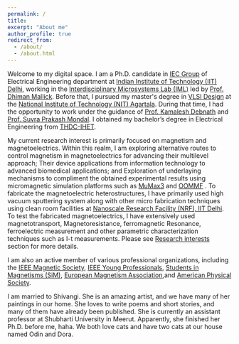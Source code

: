 ```yaml
---
permalink: /
title: 
excerpt: "About me"
author_profile: true
redirect_from: 
  - /about/
  - /about.html
---
```


Welcome to my digital space. I am a Ph.D. candidate in [IEC Group](http://iec.iitd.ernet.in/) of Electrical Engineering department at [Indian Institute of Technology (IIT) Delhi](https://www.iitd.ac.in/), working in the [Interdisciplinary Microsystems Lab (IML)](https://sites.google.com/site/dhimanmallick) led by [Prof. Dhiman Mallick](https://ee.iitd.ac.in/faculty-profile/49). Before that, I pursued my master's degree in [VLSI Design](https://www.nita.ac.in/Department/Deptindex.aspx?page=a&ItemID=ok&nDeptID=caase) at the [National Institute of Technology (NIT) Agartala](https://www.nita.ac.in/Department/Deptindex.aspx?page=a&ItemID=ok&nDeptID=caase). During that time, I had the opportunity to work under the guidance of [Prof. Kamalesh Debnath](https://www.nita.ac.in/Department/Department_FacultyProfile.aspx?nID=caici&nDeptID=caase) and [Prof. Suvra Prakash Mondal](https://sites.google.com/view/spmondalresearchgroup/home). I obtained my bachelor’s degree in Electrical Engineering from [THDC-IHET](https://thdcihet.ac.in/).

My current research interest is primarily focused on magnetism and magnetoelectrics. Within this realm, I am exploring alternative routes to control magnetism in magnetoelectrics for advancing their multilevel approach; Their device applications from information technology to advanced biomedical applications; and Exploration of underlaying mechanisms to compliment the obtained experimental results using micromagnetic simulation platforms such as [MuMax3](https://mumax.github.io/) and [OOMMF](https://math.nist.gov/oommf/software.html) . To fabricate the magnetoelectric heterostructures, I have primarily used high vacuum sputtering system along with other micro fabrication techniques using clean room facilities at [Nanoscale Research Facility (NRF), IIT Delhi](https://nano.iitd.ac.in/). To test the fabricated magnetoelectrics, I have extensively used magnetotransport, Magnetoresistance, ferromagnetic Resonance, ferroelectric measurement and other parametric characterization techniques such as I-t measurements. Please see [Research interests](https://pathakpankaj7.github.io/portfolio/) section for more details.

I am also an active member of various professional organizations, including the [IEEE Magnetic Society](https://ieeemagnetics.org/), [IEEE Young Professionals](https://yp.ieee.org/), [Students in Magnetisms (SiM)](https://www.studentsinmagnetism.org/), [European Magnetism Association](https://magnetism.eu/85-ema.htm),and [American Physical Society](https://www.aps.org/).

I am married to Shivangi. She is an amazing artist, and we have many of her paintings in our home. She loves to write poems and short stories, and many of them have already been published. She is currently an assistant professor at Shubharti University in Meerut. Apparently, she finished her Ph.D. before me, haha. We both love cats and have two cats at our house named Odin and Dora.






